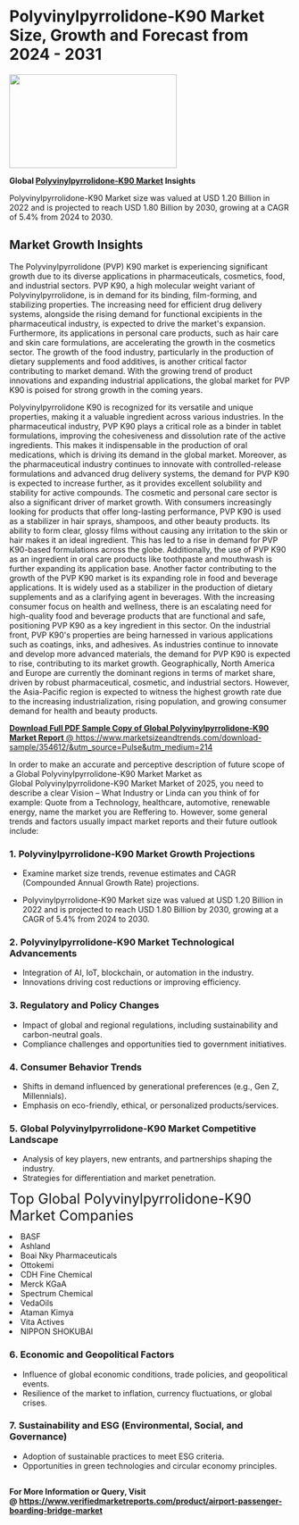 <H1>Polyvinylpyrrolidone-K90 Market Size, Growth and Forecast from 2024 - 2031</H1><img class="aligncenter size-medium wp-image-584254" src="https://thirdeyenews.in/wp-content/uploads/2024/09/Global-Market-Research-300x168.jpeg" alt="" width="300" height="168" /><p><strong>Global&nbsp;<a href="https://www.marketsizeandtrends.com/download-sample/354612/&amp;utm_source=Pulse&amp;utm_medium=214">Polyvinylpyrrolidone-K90 Market</a> Insights</strong></p><p>Polyvinylpyrrolidone-K90 Market size was valued at USD 1.20 Billion in 2022 and is projected to reach USD 1.80 Billion by 2030, growing at a CAGR of 5.4% from 2024 to 2030.</p><p><h2>Market Growth Insights</h2> <p>The Polyvinylpyrrolidone (PVP) K90 market is experiencing significant growth due to its diverse applications in pharmaceuticals, cosmetics, food, and industrial sectors. PVP K90, a high molecular weight variant of Polyvinylpyrrolidone, is in demand for its binding, film-forming, and stabilizing properties. The increasing need for efficient drug delivery systems, alongside the rising demand for functional excipients in the pharmaceutical industry, is expected to drive the market's expansion. Furthermore, its applications in personal care products, such as hair care and skin care formulations, are accelerating the growth in the cosmetics sector. The growth of the food industry, particularly in the production of dietary supplements and food additives, is another critical factor contributing to market demand. With the growing trend of product innovations and expanding industrial applications, the global market for PVP K90 is poised for strong growth in the coming years.</p> <p><a href="#"></a></p> <p>Polyvinylpyrrolidone K90 is recognized for its versatile and unique properties, making it a valuable ingredient across various industries. In the pharmaceutical industry, PVP K90 plays a critical role as a binder in tablet formulations, improving the cohesiveness and dissolution rate of the active ingredients. This makes it indispensable in the production of oral medications, which is driving its demand in the global market. Moreover, as the pharmaceutical industry continues to innovate with controlled-release formulations and advanced drug delivery systems, the demand for PVP K90 is expected to increase further, as it provides excellent solubility and stability for active compounds. The cosmetic and personal care sector is also a significant driver of market growth. With consumers increasingly looking for products that offer long-lasting performance, PVP K90 is used as a stabilizer in hair sprays, shampoos, and other beauty products. Its ability to form clear, glossy films without causing any irritation to the skin or hair makes it an ideal ingredient. This has led to a rise in demand for PVP K90-based formulations across the globe. Additionally, the use of PVP K90 as an ingredient in oral care products like toothpaste and mouthwash is further expanding its application base. Another factor contributing to the growth of the PVP K90 market is its expanding role in food and beverage applications. It is widely used as a stabilizer in the production of dietary supplements and as a clarifying agent in beverages. With the increasing consumer focus on health and wellness, there is an escalating need for high-quality food and beverage products that are functional and safe, positioning PVP K90 as a key ingredient in this sector. On the industrial front, PVP K90's properties are being harnessed in various applications such as coatings, inks, and adhesives. As industries continue to innovate and develop more advanced materials, the demand for PVP K90 is expected to rise, contributing to its market growth. Geographically, North America and Europe are currently the dominant regions in terms of market share, driven by robust pharmaceutical, cosmetic, and industrial sectors. However, the Asia-Pacific region is expected to witness the highest growth rate due to the increasing industrialization, rising population, and growing consumer demand for health and beauty products.</p> <p><a href="#"></p><p><span class=""><strong>Download Full PDF Sample Copy of Global Polyvinylpyrrolidone-K90 Market Report</strong> @ <a href="https://www.marketsizeandtrends.com/download-sample/354612/&amp;utm_source=Pulse&amp;utm_medium=214" target="_blank">https://www.marketsizeandtrends.com/download-sample/354612/&amp;utm_source=Pulse&amp;utm_medium=214</a></span></p><p>In order to make an accurate and perceptive description of future scope of a Global&nbsp;Polyvinylpyrrolidone-K90 Market Market as Global&nbsp;Polyvinylpyrrolidone-K90 Market Market of 2025, you need to describe a clear Vision &ndash; What Industry or Linda can you think of for example: Quote from a Technology, healthcare, automotive, renewable energy, name the market you are Reffering to. However, some general trends and factors usually impact market reports and their future outlook include:</p><h3>1.&nbsp;<strong>Polyvinylpyrrolidone-K90 Market Growth Projections</strong></h3><ul><li>Examine market size trends, revenue estimates and CAGR (Compounded Annual Growth Rate) projections.</li><li><p>Polyvinylpyrrolidone-K90 Market size was valued at USD 1.20 Billion in 2022 and is projected to reach USD 1.80 Billion by 2030, growing at a CAGR of 5.4% from 2024 to 2030.</p></li></ul><h3>2.&nbsp;<strong>Polyvinylpyrrolidone-K90 Market Technological Advancements</strong></h3><ul><li>Integration of AI, IoT, blockchain, or automation in the industry.</li><li>Innovations driving cost reductions or improving efficiency.</li></ul><h3>3.&nbsp;<strong>Regulatory and Policy Changes</strong></h3><ul><li>Impact of global and regional regulations, including sustainability and carbon-neutral goals.</li><li>Compliance challenges and opportunities tied to government initiatives.</li></ul><h3>4.&nbsp;<strong>Consumer Behavior Trends</strong></h3><ul><li>Shifts in demand influenced by generational preferences (e.g., Gen Z, Millennials).</li><li>Emphasis on eco-friendly, ethical, or personalized products/services.</li></ul><h3>5.&nbsp;<strong>Global Polyvinylpyrrolidone-K90 Market Competitive Landscape</strong></h3><ul><li>Analysis of key players, new entrants, and partnerships shaping the industry.</li><li>Strategies for differentiation and market penetration.</li></ul><p data-pm-slice="1 1 []"><span style="color: inherit; font-family: inherit; font-size: 25px;">Top Global Polyvinylpyrrolidone-K90 Market Companies</span></p><div class="" data-test-id=""><p><li>BASF</li><li> Ashland</li><li> Boai Nky Pharmaceuticals</li><li> Ottokemi</li><li> CDH Fine Chemical</li><li> Merck KGaA</li><li> Spectrum Chemical</li><li> VedaOils</li><li> Ataman Kimya</li><li> Vita Actives</li><li> NIPPON SHOKUBAI</li></p></div><h3>6.&nbsp;<strong>Economic and Geopolitical Factors</strong></h3><ul><li>Influence of global economic conditions, trade policies, and geopolitical events.</li><li>Resilience of the market to inflation, currency fluctuations, or global crises.</li></ul><h3>7.&nbsp;<strong>Sustainability and ESG (Environmental, Social, and Governance)</strong></h3><ul><li>Adoption of sustainable practices to meet ESG criteria.</li><li>Opportunities in green technologies and circular economy principles.</li></ul><h2><strong style="font-size: 14px;">For More Information or Query, Visit @&nbsp;</strong><a style="background-color: #ffffff; font-size: 14px;" href="https://www.marketsizeandtrends.com/report/polyvinylpyrrolidone-k90-market/" target="_blank">https://www.verifiedmarketreports.com/product/airport-passenger-boarding-bridge-market</a></h2>
